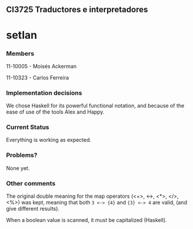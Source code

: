 ## CI3725 Traductores e interpretadores
# setlan

### Members
11-10005 - Moisés Ackerman

11-10323 - Carlos Ferreira

### Implementation decisions
We chose Haskell for its powerful functional notation, and because of the
ease of use of the tools Alex and Happy.

### Current Status
Everything is working as expected.

### Problems?
None yet.

### Other comments
The original double meaning for the map operators (<+>, <->, <*>, </>, <%>) was
kept, meaning that both `3 <-> {4}` and `{3} <-> 4` are valid, (and give
different results).

When a boolean value is scanned, it must be capitalized (Haskell).
